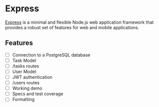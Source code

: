 # Express
[Express](https://github.com/expressjs/express) is a minimal and flexible Node.js web application framework that provides a robust set of features for web and mobile applications.

## Features
- [ ] Connection to a PostgreSQL database
- [ ] Task Model
- [ ] /tasks routes
- [ ] User Model
- [ ] JWT authentication
- [ ] /users routes
- [ ] Working demo
- [ ] Specs and test coverage
- [ ] Formatting
